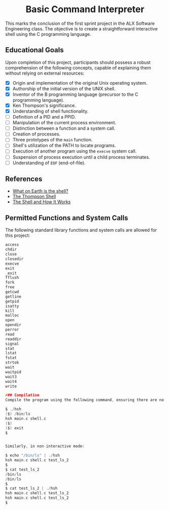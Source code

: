 <h1 style="text-align: center;">Basic Command Interpreter</h1>

This marks the conclusion of the first sprint project in the ALX Software Engineering class. The objective is to create a straightforward interactive shell using the C programming language.

## Educational Goals
Upon completion of this project, participants should possess a robust comprehension of the following concepts, capable of explaining them without relying on external resources:

* [X] Origin and implementation of the original Unix operating system.
* [X] Authorship of the initial version of the UNIX shell.
* [X] Inventor of the B programming language (precursor to the C programming language).
* [X] Ken Thompson's significance.
* [X] Understanding of shell functionality.
* [ ] Definition of a PID and a PPID.
* [ ] Manipulation of the current process environment.
* [ ] Distinction between a function and a system call.
* [ ] Creation of processes.
* [ ] Three prototypes of the `main` function.
* [ ] Shell's utilization of the PATH to locate programs.
* [ ] Execution of another program using the `execve` system call.
* [ ] Suspension of process execution until a child process terminates.
* [ ] Understanding of `EOF` (end-of-file).

## References
- [What on Earth is the shell?](https://en.wikipedia.org/wiki/Unix_shell)
- [The Thompson Shell](https://en.wikipedia.org/wiki/Thompson_shell)
- [The Shell and How It Works](https://oskarth.com/unix01/)

## Permitted Functions and System Calls
The following standard library functions and system calls are allowed for this project:

```c
access
chdir
close
closedir
execve
exit
_exit
fflush
fork
free
getcwd
getline
getpid
isatty
kill
malloc
open
opendir
perror
read
readdir
signal
stat
lstat
fstat
strtok
wait
waitpid
wait3
wait4
write

### Compilation 
Compile the program using the following command, ensuring there are no errors:

$ ./hsh
($) /bin/ls
hsh main.c shell.c
($)
($) exit
$


Similarly, in non-interactive mode:

$ echo "/bin/ls" | ./hsh
hsh main.c shell.c test_ls_2
$
$ cat test_ls_2
/bin/ls
/bin/ls
$
$ cat test_ls_2 | ./hsh
hsh main.c shell.c test_ls_2
hsh main.c shell.c test_ls_2
$

